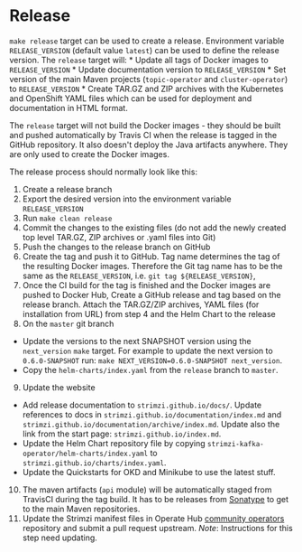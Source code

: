# Release

`make release` target can be used to create a release. Environment variable `RELEASE_VERSION` (default value `latest`) can be used to define the release version. The `release` target will: * Update all tags of Docker images to `RELEASE_VERSION` * Update documentation version to `RELEASE_VERSION` * Set version of the main Maven projects (`topic-operator` and `cluster-operator`) to `RELEASE_VERSION` * Create TAR.GZ and ZIP archives with the Kubernetes and OpenShift YAML files which can be used for deployment and documentation in HTML format.
 
The `release` target will not build the Docker images - they should be built and pushed automatically by Travis CI when the release is tagged in the GitHub repository. It also doesn't deploy the Java artifacts anywhere. They are only used to create the Docker images.

The release process should normally look like this:
1. Create a release branch
2. Export the desired version into the environment variable `RELEASE_VERSION`
3. Run `make clean release`
4. Commit the changes to the existing files (do not add the newly created top level TAR.GZ, ZIP archives or .yaml files into Git)
5. Push the changes to the release branch on GitHub
6. Create the tag and push it to GitHub. Tag name determines the tag of the resulting Docker images. Therefore the Git tag name has to be the same as the `RELEASE_VERSION`, i.e. `git tag ${RELEASE_VERSION}`,
7. Once the CI build for the tag is finished and the Docker images are pushed to Docker Hub, Create a GitHub release and tag based on the release branch. Attach the TAR.GZ/ZIP archives, YAML files (for installation from URL) from step 4 and the Helm Chart to the release
8. On the `master` git branch
  * Update the versions to the next SNAPSHOT version using the `next_version` `make` target. For example to update the next version to `0.6.0-SNAPSHOT` run: `make NEXT_VERSION=0.6.0-SNAPSHOT next_version`.
  * Copy the `helm-charts/index.yaml` from the `release` branch to `master`.
9. Update the website
  * Add release documentation to `strimzi.github.io/docs/`. Update references to docs in `strimzi.github.io/documentation/index.md` and `strimzi.github.io/documentation/archive/index.md`. Update also the link from the start page: `strimzi.github.io/index.md`.
  * Update the Helm Chart repository file by copying `strimzi-kafka-operator/helm-charts/index.yaml` to `strimzi.github.io/charts/index.yaml`.
  * Update the Quickstarts for OKD and Minikube to use the latest stuff.
10. The maven artifacts (`api` module) will be automatically staged from TravisCI during the tag build. It has to be releases from [Sonatype](https://oss.sonatype.org/#stagingRepositories) to get to the main Maven repositories.
11. Update the Strimzi manifest files in Operate Hub [community operators](https://github.com/operator-framework/community-operators) repository and submit a pull request upstream. *Note*: Instructions for this step need updating.

